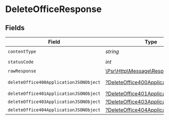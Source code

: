 # DeleteOfficeResponse


## Fields

| Field                                                                                                        | Type                                                                                                         | Required                                                                                                     | Description                                                                                                  |
| ------------------------------------------------------------------------------------------------------------ | ------------------------------------------------------------------------------------------------------------ | ------------------------------------------------------------------------------------------------------------ | ------------------------------------------------------------------------------------------------------------ |
| `contentType`                                                                                                | *string*                                                                                                     | :heavy_check_mark:                                                                                           | N/A                                                                                                          |
| `statusCode`                                                                                                 | *int*                                                                                                        | :heavy_check_mark:                                                                                           | N/A                                                                                                          |
| `rawResponse`                                                                                                | [\Psr\Http\Message\ResponseInterface](https://www.php-fig.org/psr/psr-7/#33-psrhttpmessageresponseinterface) | :heavy_minus_sign:                                                                                           | N/A                                                                                                          |
| `deleteOffice400ApplicationJSONObject`                                                                       | [?DeleteOffice400ApplicationJSON](../../models/operations/DeleteOffice400ApplicationJSON.md)                 | :heavy_minus_sign:                                                                                           | Precondition failed                                                                                          |
| `deleteOffice401ApplicationJSONObject`                                                                       | [?DeleteOffice401ApplicationJSON](../../models/operations/DeleteOffice401ApplicationJSON.md)                 | :heavy_minus_sign:                                                                                           | Unauthenticated                                                                                              |
| `deleteOffice403ApplicationJSONObject`                                                                       | [?DeleteOffice403ApplicationJSON](../../models/operations/DeleteOffice403ApplicationJSON.md)                 | :heavy_minus_sign:                                                                                           | Forbidden                                                                                                    |
| `deleteOffice404ApplicationJSONObject`                                                                       | [?DeleteOffice404ApplicationJSON](../../models/operations/DeleteOffice404ApplicationJSON.md)                 | :heavy_minus_sign:                                                                                           | Not Found                                                                                                    |